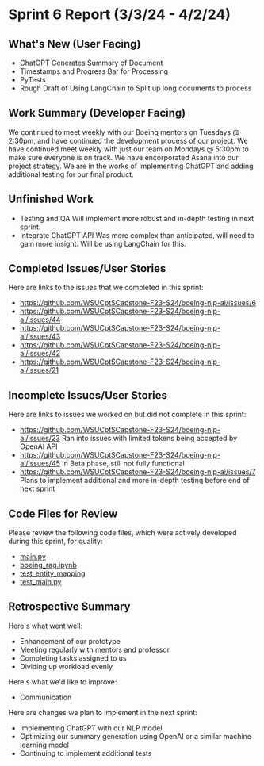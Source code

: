 # Sprint 6 Report (3/3/24 - 4/2/24)

## What's New (User Facing)
 * ChatGPT Generates Summary of Document
 * Timestamps and Progress Bar for Processing
 * PyTests
 * Rough Draft of Using LangChain to Split up long documents to process

## Work Summary (Developer Facing)
We continued to meet weekly with our Boeing mentors on Tuesdays @ 2:30pm, and have continued the development process of our project. We have continued meet weekly with just our team on Mondays @ 5:30pm to make sure everyone is on track. We have encorporated Asana into our project strategy. We are in the works of implementing ChatGPT and adding additional testing for our final product.

## Unfinished Work
* Testing and QA
Will implement more robust and in-depth testing in next sprint.
* Integrate ChatGPT API
Was more complex than anticipated, will need to gain more insight. Will be using LangChain for this.

## Completed Issues/User Stories
Here are links to the issues that we completed in this sprint:

 * <https://github.com/WSUCptSCapstone-F23-S24/boeing-nlp-ai/issues/6>
 * <https://github.com/WSUCptSCapstone-F23-S24/boeing-nlp-ai/issues/44>
 * <https://github.com/WSUCptSCapstone-F23-S24/boeing-nlp-ai/issues/43>
 * <https://github.com/WSUCptSCapstone-F23-S24/boeing-nlp-ai/issues/42>
 * <https://github.com/WSUCptSCapstone-F23-S24/boeing-nlp-ai/issues/21>
 
 ## Incomplete Issues/User Stories
 Here are links to issues we worked on but did not complete in this sprint:
 * <https://github.com/WSUCptSCapstone-F23-S24/boeing-nlp-ai/issues/23>
 Ran into issues with limited tokens being accepted by OpenAI API
 * <https://github.com/WSUCptSCapstone-F23-S24/boeing-nlp-ai/issues/45>
 In Beta phase, still not fully functional
 * <https://github.com/WSUCptSCapstone-F23-S24/boeing-nlp-ai/issues/7>
 Plans to implement additional and more in-depth testing before end of next sprint

## Code Files for Review
Please review the following code files, which were actively developed during this sprint, for quality:
 * [main.py](https://github.com/WSUCptSCapstone-F23-S24/boeing-nlp-ai/blob/main/app/main.py)
 * [boeing_rag.ipynb](https://github.com/WSUCptSCapstone-F23-S24/boeing-nlp-ai/blob/main/rag/beoing_rag.ipynb)
 * [test_entity_mapping](https://github.com/WSUCptSCapstone-F23-S24/boeing-nlp-ai/blob/main/tests/test_entity_mapping.py)
 * [test_main.py](https://github.com/WSUCptSCapstone-F23-S24/boeing-nlp-ai/blob/main/tests/test_main.py)
 
## Retrospective Summary
Here's what went well:
  * Enhancement of our prototype
  * Meeting regularly with mentors and professor
  * Completing tasks assigned to us
  * Dividing up workload evenly
 
Here's what we'd like to improve:
   * Communication
  
Here are changes we plan to implement in the next sprint:
   * Implementing ChatGPT with our NLP model
   * Optimizing our summary generation using OpenAI or a similar machine learning model
   * Continuing to implement additional tests
